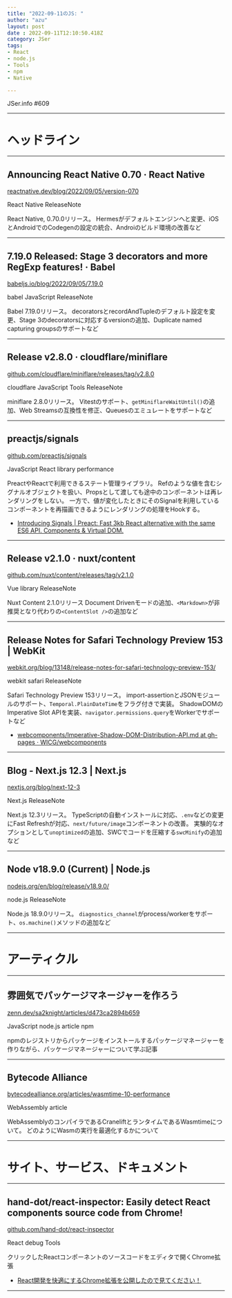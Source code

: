 ```yaml
---
title: "2022-09-11のJS: "
author: "azu"
layout: post
date : 2022-09-11T12:10:50.418Z
category: JSer
tags:
- React
- node.js
- Tools
- npm
- Native

---
```


JSer.info #609

----

<h1 class="site-genre">ヘッドライン</h1>

----

## Announcing React Native 0.70 · React Native
[reactnative.dev/blog/2022/09/05/version-070](https://reactnative.dev/blog/2022/09/05/version-070 "Announcing React Native 0.70 · React Native")
<p class="jser-tags jser-tag-icon"><span class="jser-tag">React</span> <span class="jser-tag">Native</span> <span class="jser-tag">ReleaseNote</span></p>

React Native, 0.70.0リリース。
Hermesがデフォルトエンジンへと変更、iOSとAndroidでのCodegenの設定の統合、Androiのビルド環境の改善など


----

## 7.19.0 Released: Stage 3 decorators and more RegExp features! · Babel
[babeljs.io/blog/2022/09/05/7.19.0](https://babeljs.io/blog/2022/09/05/7.19.0 "7.19.0 Released: Stage 3 decorators and more RegExp features! · Babel")
<p class="jser-tags jser-tag-icon"><span class="jser-tag">babel</span> <span class="jser-tag">JavaScript</span> <span class="jser-tag">ReleaseNote</span></p>

Babel 7.19.0リリース。
decoratorsとrecordAndTupleのデフォルト設定を変更、Stage 3のdecoratorsに対応するversionの追加、Duplicate named capturing groupsのサポートなど


----

## Release v2.8.0 · cloudflare/miniflare
[github.com/cloudflare/miniflare/releases/tag/v2.8.0](https://github.com/cloudflare/miniflare/releases/tag/v2.8.0 "Release v2.8.0 · cloudflare/miniflare")
<p class="jser-tags jser-tag-icon"><span class="jser-tag">cloudflare</span> <span class="jser-tag">JavaScript</span> <span class="jser-tag">Tools</span> <span class="jser-tag">ReleaseNote</span></p>

miniflare 2.8.0リリース。
Vitestのサポート、`getMiniflareWaitUntil()`の追加、Web Streamsの互換性を修正、Queuesのエミュレートをサポートなど


----

## preactjs/signals
[github.com/preactjs/signals](https://github.com/preactjs/signals "preactjs/signals")
<p class="jser-tags jser-tag-icon"><span class="jser-tag">JavaScript</span> <span class="jser-tag">React</span> <span class="jser-tag">library</span> <span class="jser-tag">performance</span></p>

PreactやReactで利用できるステート管理ライブラリ。
Refのような値を含むシグナルオブジェクトを扱い、Propsとして渡しても途中のコンポーネントは再レンダリングをしない。
一方で、値が変化したときにそのSignalを利用しているコンポーネントを再描画できるようにレンダリングの処理をHookする。

- [Introducing Signals | Preact: Fast 3kb React alternative with the same ES6 API. Components &amp; Virtual DOM.](https://preactjs.com/blog/introducing-signals/ "Introducing Signals | Preact: Fast 3kb React alternative with the same ES6 API. Components &amp;amp; Virtual DOM.")

----

## Release v2.1.0 · nuxt/content
[github.com/nuxt/content/releases/tag/v2.1.0](https://github.com/nuxt/content/releases/tag/v2.1.0 "Release v2.1.0 · nuxt/content")
<p class="jser-tags jser-tag-icon"><span class="jser-tag">Vue</span> <span class="jser-tag">library</span> <span class="jser-tag">ReleaseNote</span></p>

Nuxt Content 2.1.0リリース
Document Drivenモードの追加、`<Markdown>`が非推奨となり代わりの`<ContentSlot />`の追加など


----

## Release Notes for Safari Technology Preview 153 | WebKit
[webkit.org/blog/13148/release-notes-for-safari-technology-preview-153/](https://webkit.org/blog/13148/release-notes-for-safari-technology-preview-153/ "Release Notes for Safari Technology Preview 153 | WebKit")
<p class="jser-tags jser-tag-icon"><span class="jser-tag">webkit</span> <span class="jser-tag">safari</span> <span class="jser-tag">ReleaseNote</span></p>

Safari Technology Preview 153リリース。
import-assertionとJSONモジュールのサポート、`Temporal.PlainDateTime`をフラグ付きで実装。
ShadowDOMのImperative Slot APIを実装、`navigator.permissions.query`をWorkerでサポートなど

- [webcomponents/Imperative-Shadow-DOM-Distribution-API.md at gh-pages · WICG/webcomponents](https://github.com/WICG/webcomponents/blob/gh-pages/proposals/Imperative-Shadow-DOM-Distribution-API.md "webcomponents/Imperative-Shadow-DOM-Distribution-API.md at gh-pages · WICG/webcomponents")

----

## Blog - Next.js 12.3 | Next.js
[nextjs.org/blog/next-12-3](https://nextjs.org/blog/next-12-3 "Blog - Next.js 12.3 | Next.js")
<p class="jser-tags jser-tag-icon"><span class="jser-tag">Next.js</span> <span class="jser-tag">ReleaseNote</span></p>

Next.js 12.3リリース。
TypeScriptの自動インストールに対応、`.env`などの変更にFast Refreshが対応、`next/future/image`コンポーネントの改善。
実験的なオプションとして`unoptimized`の追加、SWCでコードを圧縮する`swcMinify`の追加など


----

## Node v18.9.0 (Current) | Node.js
[nodejs.org/en/blog/release/v18.9.0/](https://nodejs.org/en/blog/release/v18.9.0/ "Node v18.9.0 (Current) | Node.js")
<p class="jser-tags jser-tag-icon"><span class="jser-tag">node.js</span> <span class="jser-tag">ReleaseNote</span></p>

Node.js 18.9.0リリース。
`diagnostics_channel`がprocess/workerをサポート、`os.machine()`メソッドの追加など


----
<h1 class="site-genre">アーティクル</h1>

----

## 雰囲気でパッケージマネージャーを作ろう
[zenn.dev/sa2knight/articles/d473ca2894b659](https://zenn.dev/sa2knight/articles/d473ca2894b659 "雰囲気でパッケージマネージャーを作ろう")
<p class="jser-tags jser-tag-icon"><span class="jser-tag">JavaScript</span> <span class="jser-tag">node.js</span> <span class="jser-tag">article</span> <span class="jser-tag">npm</span></p>

npmのレジストリからパッケージをインストールするパッケージマネージャーを作りながら、パッケージマネージャーについて学ぶ記事


----

## Bytecode Alliance
[bytecodealliance.org/articles/wasmtime-10-performance](https://bytecodealliance.org/articles/wasmtime-10-performance "Bytecode Alliance")
<p class="jser-tags jser-tag-icon"><span class="jser-tag">WebAssembly</span> <span class="jser-tag">article</span></p>

WebAssemblyのコンパイラであるCraneliftとランタイムであるWasmtimeについて。
どのようにWasmの実行を最適化するかについて


----
<h1 class="site-genre">サイト、サービス、ドキュメント</h1>

----

## hand-dot/react-inspector: Easily detect React components source code from Chrome!
[github.com/hand-dot/react-inspector](https://github.com/hand-dot/react-inspector "hand-dot/react-inspector: Easily detect React components source code from Chrome!")
<p class="jser-tags jser-tag-icon"><span class="jser-tag">React</span> <span class="jser-tag">debug</span> <span class="jser-tag">Tools</span></p>

クリックしたReactコンポーネントのソースコードをエディタで開くChrome拡張

- [React開発を快適にするChrome拡張を公開したので見てください！](https://zenn.dev/hand_dot/articles/a1523d8b0449ad "React開発を快適にするChrome拡張を公開したので見てください！")

----
